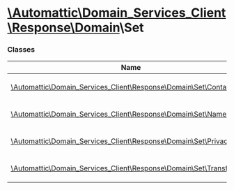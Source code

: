 # [\Automattic](../namespaces/automattic.md)[\Domain_Services_Client](../namespaces/automattic-domain-services-client.md)[\Response](../namespaces/automattic-domain-services-client-response.md)[\Domain](../namespaces/automattic-domain-services-client-response-domain.md)\Set

### Classes

| Name | Summary |
|------|---------|
| [\Automattic\Domain_Services_Client\Response\Domain\Set\Contacts](../classes/Automattic-Domain-Services-Client-Response-Domain-Set-Contacts.md) | Response of a `Domain\Set\Contacts` command |
| [\Automattic\Domain_Services_Client\Response\Domain\Set\Nameservers](../classes/Automattic-Domain-Services-Client-Response-Domain-Set-Nameservers.md) | Response of a `Domain\Set\Nameservers` command |
| [\Automattic\Domain_Services_Client\Response\Domain\Set\Privacy](../classes/Automattic-Domain-Services-Client-Response-Domain-Set-Privacy.md) | Response of a `Domain\Set\Privacy` command |
| [\Automattic\Domain_Services_Client\Response\Domain\Set\Transferlock](../classes/Automattic-Domain-Services-Client-Response-Domain-Set-Transferlock.md) | Response of a `Domain\Transferlock\Set` command. |

